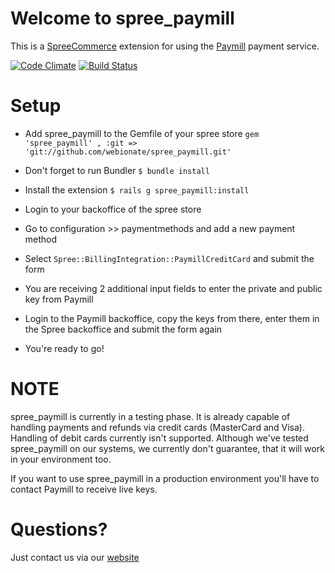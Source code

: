 Welcome to spree_paymill
========================

This is a [SpreeCommerce](http://www.spreecommerce.com) extension for using the [Paymill](http://www.paymill.com) payment service.

[![Code Climate](https://codeclimate.com/github/webionate/spree_paymill.png)](https://codeclimate.com/github/webionate/spree_paymill)
[![Build Status](https://travis-ci.org/webionate/spree_paymill.png?branch=master)](https://travis-ci.org/webionate/spree_paymill)

Setup
=====
* Add spree_paymill to the Gemfile of your spree store
    `gem 'spree_paymill' , :git => 'git://github.com/webionate/spree_paymill.git'`

* Don't forget to run Bundler
    `$ bundle install`
* Install the extension
    `$ rails g spree_paymill:install`

* Login to your backoffice of the spree store

* Go to configuration >> paymentmethods and add a new payment method

* Select `Spree::BillingIntegration::PaymillCreditCard` and submit the form

* You are receiving 2 additional input fields to enter the private and public key from Paymill

* Login to the Paymill backoffice, copy the keys from there, enter them in the Spree backoffice and submit the form again

* You're ready to go!

NOTE
====
spree_paymill is currently in a testing phase. It is already capable of handling payments and refunds via credit cards (MasterCard and Visa). Handling of debit cards currently isn't supported. Although we've tested spree_paymill on our systems, we currently don't guarantee, that it will work in your environment too.

If you want to use spree_paymill in a production environment you'll have to contact Paymill to receive live keys.

Questions?
==========
Just contact us via our [website](http://www.webionate.de)
